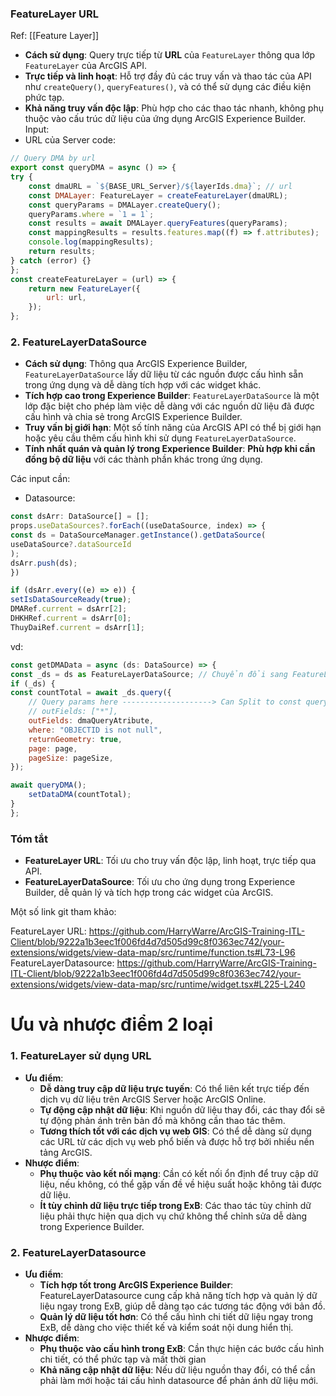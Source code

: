 ### **FeatureLayer URL**
Ref: [[Feature Layer]]
- **Cách sử dụng**: Query trực tiếp từ **URL** của `FeatureLayer` thông qua lớp `FeatureLayer` của ArcGIS API.
- **Trực tiếp và linh hoạt**: Hỗ trợ đầy đủ các truy vấn và thao tác của API như `createQuery()`, `queryFeatures()`, và có thể sử dụng các điều kiện phức tạp.
- **Khả năng truy vấn độc lập**: Phù hợp cho các thao tác nhanh, không phụ thuộc vào cấu trúc dữ liệu của ứng dụng ArcGIS Experience Builder.
Input: 
- URL của Server
code:
```js
// Query DMA by url
export const queryDMA = async () => {
try {
	const dmaURL = `${BASE_URL_Server}/${layerIds.dma}`; // url
	const DMALayer: FeatureLayer = createFeatureLayer(dmaURL);
	const queryParams = DMALayer.createQuery();
	queryParams.where = `1 = 1`;
	const results = await DMALayer.queryFeatures(queryParams);
	const mappingResults = results.features.map((f) => f.attributes);
	console.log(mappingResults);
	return results;
} catch (error) {}
};
const createFeatureLayer = (url) => {
	return new FeatureLayer({
		url: url,
	});
};
```

### 2. **FeatureLayerDataSource**

- **Cách sử dụng**: Thông qua ArcGIS Experience Builder, `FeatureLayerDataSource` lấy dữ liệu từ các nguồn được cấu hình sẵn trong ứng dụng và dễ dàng tích hợp với các widget khác.
- **Tích hợp cao trong Experience Builder**: `FeatureLayerDataSource` là một lớp đặc biệt cho phép làm việc dễ dàng với các nguồn dữ liệu đã được cấu hình và chia sẻ trong ArcGIS Experience Builder.
- **Truy vấn bị giới hạn**: Một số tính năng của ArcGIS API có thể bị giới hạn hoặc yêu cầu thêm cấu hình khi sử dụng `FeatureLayerDataSource`.
- **Tính nhất quán và quản lý trong Experience Builder**: **Phù hợp khi cần đồng bộ dữ liệu** với các thành phần khác trong ứng dụng.

Các input cần: 
- Datasource: 
```js
const dsArr: DataSource[] = [];
props.useDataSources?.forEach((useDataSource, index) => {
const ds = DataSourceManager.getInstance().getDataSource(
useDataSource?.dataSourceId
);
dsArr.push(ds);
})

if (dsArr.every((e) => e)) {
setIsDataSourceReady(true);
DMARef.current = dsArr[2];
DHKHRef.current = dsArr[0];
ThuyDaiRef.current = dsArr[1];
```

vd:
```js
const getDMAData = async (ds: DataSource) => {
const _ds = ds as FeatureLayerDataSource; // Chuyển đổi sang FeatureLayerDataSource
if (_ds) {
const countTotal = await _ds.query({
	// Query params here --------------------> Can Split to const queryParams = {structure of params} if needs
	// outFields: ["*"],
	outFields: dmaQueryAtribute,
	where: "OBJECTID is not null",
	returnGeometry: true,
	page: page,
	pageSize: pageSize,
});

await queryDMA();
	setDataDMA(countTotal);
}
};
```
### Tóm tắt

- **FeatureLayer URL**: Tối ưu cho truy vấn độc lập, linh hoạt, trực tiếp qua API.
- **FeatureLayerDataSource**: Tối ưu cho ứng dụng trong Experience Builder, dễ quản lý và tích hợp trong các widget của ArcGIS.

Một số link git tham khảo:

FeatureLayer URL:
https://github.com/HarryWarre/ArcGIS-Training-ITL-Client/blob/9222a1b3eec1f006fd4d7d505d99c8f0363ec742/your-extensions/widgets/view-data-map/src/runtime/function.ts#L73-L96
FeatureLayerDatasource:
https://github.com/HarryWarre/ArcGIS-Training-ITL-Client/blob/9222a1b3eec1f006fd4d7d505d99c8f0363ec742/your-extensions/widgets/view-data-map/src/runtime/widget.tsx#L225-L240



# Ưu và nhược điểm 2 loại 
### 1. **FeatureLayer sử dụng URL**

- **Ưu điểm**:
    - **Dễ dàng truy cập dữ liệu trực tuyến**: Có thể liên kết trực tiếp đến dịch vụ dữ liệu trên ArcGIS Server hoặc ArcGIS Online.
    - **Tự động cập nhật dữ liệu**: Khi nguồn dữ liệu thay đổi, các thay đổi sẽ tự động phản ánh trên bản đồ mà không cần thao tác thêm.
    - **Tương thích tốt với các dịch vụ web GIS**: Có thể dễ dàng sử dụng các URL từ các dịch vụ web phổ biến và được hỗ trợ bởi nhiều nền tảng ArcGIS.
- **Nhược điểm**:
    - **Phụ thuộc vào kết nối mạng**: Cần có kết nối ổn định để truy cập dữ liệu, nếu không, có thể gặp vấn đề về hiệu suất hoặc không tải được dữ liệu.
    - **Ít tùy chỉnh dữ liệu trực tiếp trong ExB**: Các thao tác tùy chỉnh dữ liệu phải thực hiện qua dịch vụ chứ không thể chỉnh sửa dễ dàng trong Experience Builder.

### 2. **FeatureLayerDatasource**

- **Ưu điểm**:
    - **Tích hợp tốt trong ArcGIS Experience Builder**: FeatureLayerDatasource cung cấp khả năng tích hợp và quản lý dữ liệu ngay trong ExB, giúp dễ dàng tạo các tương tác động với bản đồ.
    - **Quản lý dữ liệu tốt hơn**: Có thể cấu hình chi tiết dữ liệu ngay trong ExB, dễ dàng cho việc thiết kế và kiểm soát nội dung hiển thị.
- **Nhược điểm**:
    - **Phụ thuộc vào cấu hình trong ExB**: Cần thực hiện các bước cấu hình chi tiết, có thể phức tạp và mất thời gian
    - **Khả năng cập nhật dữ liệu**: Nếu dữ liệu nguồn thay đổi, có thể cần phải làm mới hoặc tái cấu hình datasource để phản ánh dữ liệu mới.